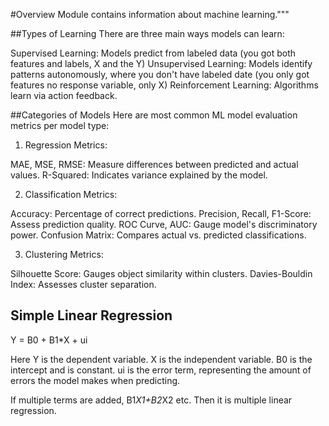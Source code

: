
#Overview
Module contains information about machine learning."""

##Types of Learning
There are three main ways models can learn:

Supervised Learning: Models predict from labeled data (you got both features and labels, X and the Y)
Unsupervised Learning: Models identify patterns autonomously, where you don't have labeled date (you only got features no response variable, only X)
Reinforcement Learning: Algorithms learn via action feedback.


##Categories of Models
Here are most common ML model evaluation metrics per model type:

1. Regression Metrics:

MAE, MSE, RMSE: Measure differences between predicted and actual values.
R-Squared: Indicates variance explained by the model.

2. Classification Metrics:

Accuracy: Percentage of correct predictions.
Precision, Recall, F1-Score: Assess prediction quality.
ROC Curve, AUC: Gauge model's discriminatory power.
Confusion Matrix: Compares actual vs. predicted classifications.

3. Clustering Metrics:

Silhouette Score: Gauges object similarity within clusters.
Davies-Bouldin Index: Assesses cluster separation.


## Simple Linear Regression

Y = B0 + B1*X + ui

Here Y is the dependent variable.
X is the independent variable.
B0 is the intercept and is constant.
ui is the error term, representing the amount of errors the model makes when
predicting.

If multiple terms are added, B1*X1+B2*X2 etc. Then it is multiple linear
regression.


